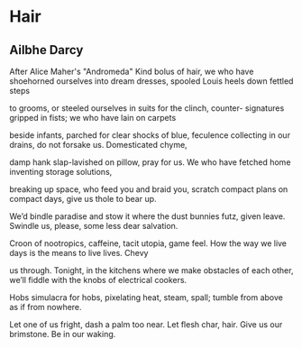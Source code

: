# Hair
## Ailbhe Darcy
After Alice Maher's "Andromeda"
Kind bolus of hair, we who have shoehorned ourselves
into dream dresses, spooled Louis heels down fettled steps

to grooms, or steeled ourselves in suits for the clinch, counter-
signatures gripped in fists; we who have lain on carpets

beside infants, parched for clear shocks of blue, feculence
collecting in our drains, do not forsake us. Domesticated chyme,

damp hank slap-lavished on pillow, pray for us.
We who have fetched home inventing storage solutions,

breaking up space, who feed you and braid you,
scratch compact plans on compact days, give us thole to bear up.

We’d bindle paradise and stow it where the dust bunnies futz,
given leave. Swindle us, please, some less dear salvation.

Croon of nootropics, caffeine, tacit utopia, game feel.
How the way we live days is the means to live lives. Chevy

us through. Tonight, in the kitchens where we make obstacles
of each other, we’ll fiddle with the knobs of electrical cookers.

Hobs simulacra for hobs, pixelating heat, steam, spall;
tumble from above as if from nowhere.

Let one of us fright, dash a palm too near. Let flesh char,
hair. Give us our brimstone. Be in our waking.